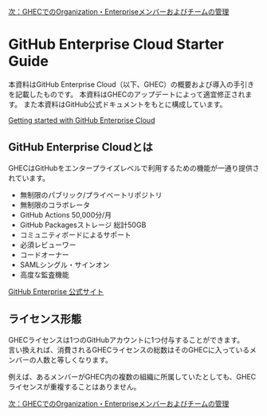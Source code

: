 [次：GHECでのOrganization・Enterpriseメンバーおよびチームの管理](/MANAGING_MEMBERS_AND_TEAMS.md)

# GitHub Enterprise Cloud Starter Guide
本資料はGitHub Enterprise Cloud（以下、GHEC）の概要および導入の手引きを記載したものです。
本資料はGHECのアップデートによって適宜修正されます。
また本資料はGitHub公式ドキュメントをもとに構成しています。

[Getting started with GitHub Enterprise Cloud](https://docs.github.com/ja/get-started/onboarding/getting-started-with-github-enterprise-cloud)

## GitHub Enterprise Cloudとは
GHECはGitHubをエンタープライズレベルで利用するための機能が一通り提供されています。
- 無制限のパブリック/プライベートリポジトリ
- 無制限のコラボレータ
- GitHub Actions 50,000分/月
- GitHub Packagesストレージ 総計50GB
- コミュニティボードによるサポート
- 必須レビューワー
- コードオーナー
- SAMLシングル・サインオン
- 高度な監査機能

[GitHub Enterprise 公式サイト](https://github.co.jp/enterprise.html)

## ライセンス形態  
  
GHECライセンスは1つのGitHubアカウントに1つ付与することができます。    
言い換えれば、消費されるGHECライセンスの総数はそのGHECに入っているメンバーの人数と等しくなります。  

例えば、あるメンバーがGHEC内の複数の組織に所属していたとしても、GHECライセンスが重複することはありません。

[次：GHECでのOrganization・Enterpriseメンバーおよびチームの管理](/MANAGING_MEMBERS_AND_TEAMS.md)
